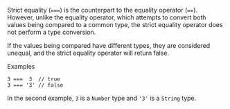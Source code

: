 Strict equality (`===`) is the counterpart to the equality operator (`==`). However, unlike the equality operator, which attempts to convert both values being compared to a common type, the strict equality operator does not perform a type conversion.

If the values being compared have different types, they are considered unequal, and the strict equality operator will return false.

Examples

```
3 ===  3  // true
3 === '3' // false
```
In the second example, `3` is a `Number` type and `'3'` is a `String` type.